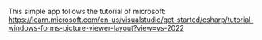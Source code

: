 This simple app follows the tutorial of microsoft: https://learn.microsoft.com/en-us/visualstudio/get-started/csharp/tutorial-windows-forms-picture-viewer-layout?view=vs-2022